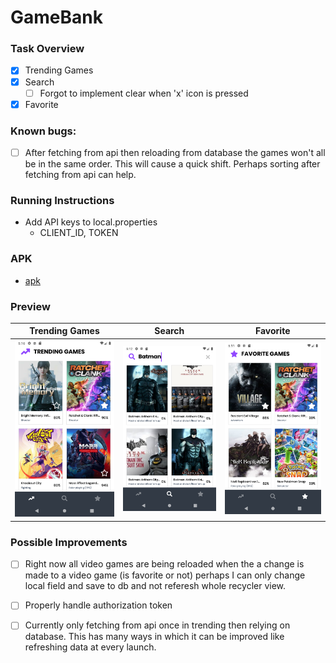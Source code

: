# GameBank

### Task Overview

- [x] Trending Games
- [x] Search
  - [ ] Forgot to implement clear when 'x' icon is pressed
- [x] Favorite

### Known bugs:
- [ ] After fetching from api then reloading from database the games won't all be in the same order. This will cause a quick shift. Perhaps sorting after fetching from api can help.

### Running Instructions
- Add API keys to local.properties
  - CLIENT_ID, TOKEN

### APK
- [apk](game_bank.apk)

### Preview

|Trending Games |Search | Favorite|
--- | --- | ---
![Trending](trending.png)|![Search](search.png) |![Favorites](favorites.png)

### Possible Improvements
- [ ] Right now all video games are being reloaded when the a change is made to a video game (is favorite or not) perhaps I can only change local field and save to db and not referesh whole recycler view.
- [ ] Properly handle authorization token
- [ ] Currently only fetching from api once in trending then relying on database. This has many ways in which it can be improved like refreshing data at every launch.





